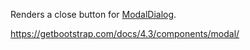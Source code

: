 Renders a close button for [ModalDialog](/docs/controls/bootstrap4/ModalDialog/{branch}). 

<https://getbootstrap.com/docs/4.3/components/modal/>